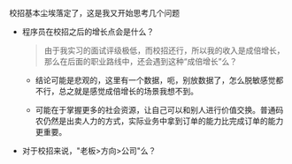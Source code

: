 校招基本尘埃落定了，这是我又开始思考几个问题

+ 程序员在校招之后的增长点会是什么？
	>由于我实习的面试评级极低，而校招还行，所以我的收入是成倍增长，那么在后面的职业路线中，还会遇到这种“成倍增长”么？

	+ 结论可能是悲观的，这里有一个数据，呃，别放数据了，怎么脱敏感觉都不行，总之就是感觉成倍增长的场景我想不到。

	+ 可能在于掌握更多的社会资源，让自己可以和别人进行价值交换。普通码农仍然是出卖人力的方式，实际业务中拿到订单的能力比完成订单的能力更重要。

+ 对于校招来说，"老板>方向>公司"么？
